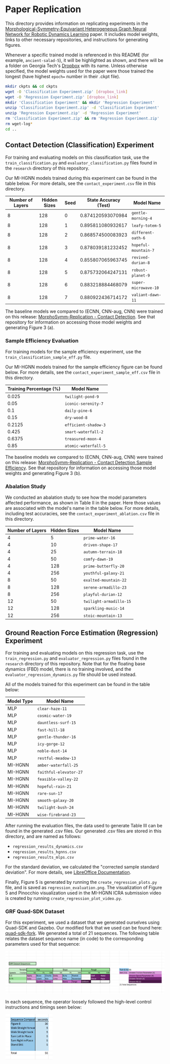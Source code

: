# Paper Replication

This directory provides information on replicating experiments in the [Morphological-Symmetry-Equivariant Heterogeneous Graph Neural Network for Robotic Dynamics Learning](https://arxiv.org/pdf/2412.01297) paper. It includes model weights, links to other necessary repositories, and instructions for generating figures.

Whenever a specific trained model is referenced in this README (for example, `ancient-salad-5`), it will be highlighted as shown, and there will be a folder on Georgia Tech's [Dropbox](https://www.dropbox.com/scl/fo/8p165xcfbdfwlcr3jx7tb/ABoxs5BOEXsQnJgFXF_Mjcc?rlkey=znrs7oyu29qsswpd3a5r55zk8&st=53v30ys3&dl=0) with its name. Unless otherwise specified, the model weights used for the paper were those trained the longest (have highest `epoch=` number in their .ckpt file).

```bash
mkdir ckpts && cd ckpts
wget -O 'Classification Experiment.zip' [dropbox_link]
wget -O 'Regression Experiment.zip' [dropbox_link]
mkdir 'Classification Experiment' && mkdir 'Regression Experiment'
unzip 'Classification Experiment.zip' -d 'Classification Experiment'
unzip 'Regression Experiment.zip' -d 'Regression Experiment'
rm 'Classification Experiment.zip' && rm 'Regression Experiment.zip'
rm wget-log*
cd ..
```

## Contact Detection (Classification) Experiment

For training and evaluating models on this classification task, use the `train_classification.py` and `evaluator_classification.py` files found in the `research` directory of this repository.

Our MI-HGNN models trained during this experiment can be found in the table below. For more details, see the `contact_experiment.csv` file in this directory. 

| Number of Layers | Hidden Sizes | Seed | State Accuracy (Test) | Model Name              |
| ---------------- | ------------ | ---- |---------------------- | ----------------------- |
| 8                | 128          |    0 | 0.874120593070984     | `gentle-morning-4`      |
| 8                | 128          |    1 | 0.895811080932617     | `leafy-totem-5`         |
| 8                | 128          |    2 | 0.868574500083923     | `different-oath-6`      |
| 8                | 128          |    3 | 0.878039181232452     | `hopeful-mountain-7`    |
| 8                | 128          |    4 | 0.855807065963745     | `revived-durian-8`      |
| 8                | 128          |    5 | 0.875732064247131     | `robust-planet-9`       |
| 8                | 128          |    6 | 0.883218884468079     | `super-microwave-10`    |
| 8                | 128          |    7 | 0.880922436714172     | `valiant-dawn-11`       |

The baseline models we compared to (ECNN, CNN-aug, CNN) were trained on this release: [MorphoSymm-Replication - Contact Detection](https://github.com/lunarlab-gatech/MorphoSymm-Replication/releases/tag/RepFigure3(a)). See that repository for information on accessing those model weights and generating Figure 3 (a).

### Sample Efficiency Evaluation

For training models for the sample efficiency experiment, use the `train_classification_sample_eff.py` file.

Our MI-HGNN models trained for the sample efficiency figure can be found below. For more details, see the `contact_experiment_sample_eff.csv` file in this directory.

| Training Percentage (%) | Model Name              |
| ----------------------- | ----------------------- |
|                  0.025  | `twilight-pond-9`       |
|                  0.05   | `iconic-serenity-7`     |
|                  0.1    | `daily-pine-6`          |
|                  0.15   | `dry-wood-8`            |
|                  0.2125 | `efficient-shadow-3`    |
|                  0.425  | `smart-waterfall-2`     |
|                  0.6375 | `treasured-moon-4`      |
|                  0.85   | `atomic-waterfall-5`    |

The baseline models we compared to (ECNN, CNN-aug, CNN) were trained on this release: [MorphoSymm-Replication - Contact Detection Sample Efficiency](https://github.com/lunarlab-gatech/MorphoSymm-Replication/releases/tag/RepFigure3(b)). See that repository for information on accessing those model weights and generating Figure 3 (b).

### Abalation Study

We conducted an abalation study to see how the model parameters affected performance, as shown in Table II in the paper. Here those values are associated with the model's name in the table below. For more details, including test accuracies, see the `contact_experiment_ablation.csv` file in this directory.

| Number of Layers | Hidden Sizes | Model Name             |
| ---------------- | ------------ | ---------------------- |
| 4                | 5            | `prime-water-16`       |
| 4                | 10           | `driven-shape-17`      |
| 4                | 25           | `autumn-terrain-18`    |
| 4                | 50           | `comfy-dawn-19`        |
| 4                | 128          | `prime-butterfly-20`   |
| 4                | 256          | `youthful-galaxy-21`   |
| 8                | 50           | `exalted-mountain-22`  |
| 8                | 128          | `serene-armadillo-23`  |
| 8                | 256          | `playful-durian-12`    |
| 12               | 50           | `twilight-armadillo-15`|
| 12               | 128          | `sparkling-music-14`   |
| 12               | 256          | `stoic-mountain-13`    |


## Ground Reaction Force Estimation (Regression) Experiment 

For training and evaluating models on this regression task, use the `train_regression.py` and `evaluator_regression.py` files found in the `research` directory of this repository. Note that for the floating base dynamics (FBD) model, there is no training involved, and the `evaluator_regression_dynamics.py` file should be used instead.

All of the models trained for this experiment can be found in the table below:

| Model Type | Model Name              |
| ---------- | ----------------------- |
|        MLP | `clear-haze-11`         |
|        MLP | `cosmic-water-19`       |
|        MLP | `dauntless-surf-15`     |
|        MLP | `fast-hill-18`          |
|        MLP | `gentle-thunder-16`     |
|        MLP | `icy-gorge-12`          |
|        MLP | `noble-dust-14`         |
|        MLP | `restful-meadow-13`     |
|    MI-HGNN | `amber-waterfall-25`    |
|    MI-HGNN | `faithful-elevator-27`  |
|    MI-HGNN | `feasible-valley-22`    |
|    MI-HGNN | `hopeful-rain-21`       |
|    MI-HGNN | `rare-sun-17`           |
|    MI-HGNN | `smooth-galaxy-20`      |
|    MI-HGNN | `twilight-bush-24`      |
|    MI-HGNN | `wise-firebrand-23`     |

After running the evaluation files, the data used to generate Table III can be found in the generated .csv files. Our generated .csv files are stored in this directory, and are named as follows:

- `regression_results_dynamics.csv`
- `regression_results_hgnns.csv`
- `regression_results_mlps.csv`

For the standard deviation, we calculated the "corrected sample standard deviation". For more details, see [LibreOffice Documentation](https://wiki.documentfoundation.org/Documentation/Calc_Functions/STDEV.S).

Finally, Figure 5 is generated by running the `create_regression_plots.py` file, and is saved as `regression_evaluation.png`. The visualization of Figure 5 and Pinocchio visualization used in the MI-HGNN ICRA submission video is created by running `create_regression_plot_video.py`.

### GRF Quad-SDK Dataset

For this experiment, we used a dataset that we generated ourselves using Quad-SDK and Gazebo. Our modified fork that we used can be found here: [quad-sdk-fork](https://github.com/lunarlab-gatech/quad_sdk_fork). We generated a total of 21 sequences. The following table relates the dataset sequence name (in code) to the corresponding parameters used for that sequence:

![GRF Dataset Sequences](grf_dataset_sequences.png)

In each sequence, the operator loosely followed the high-level control instructions and timings seen below:

<img src="grf_dataset_planned_control.png" alt="GRF Dataset Planned Control" width="150">

